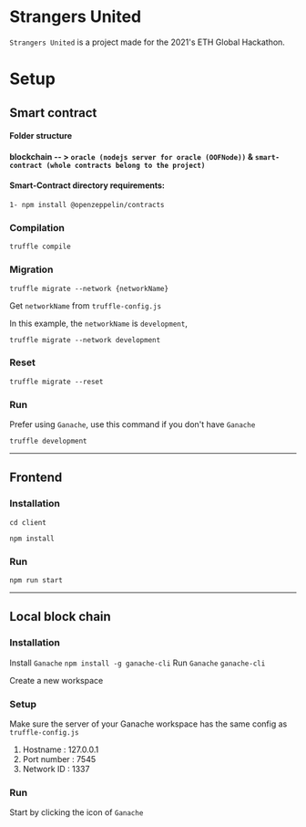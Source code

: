 # Strangers United

`Strangers United` is a project made for the 2021's ETH Global Hackathon.

# Setup

## Smart contract

#### Folder structure

#### **blockchain** -- > `oracle (nodejs server for oracle (OOFNode))` & `smart-contract (whole contracts belong to the project)`

#### Smart-Contract directory requirements:

```
1- npm install @openzeppelin/contracts
```

### Compilation

```
truffle compile
```

### Migration

```
truffle migrate --network {networkName}
```

Get `networkName` from `truffle-config.js`

In this example, the `networkName` is `development`,

```
truffle migrate --network development
```

### Reset

```
truffle migrate --reset
```

### Run

Prefer using `Ganache`, use this command if you don't have `Ganache`

```
truffle development
```

---

## Frontend

### Installation

```
cd client

npm install
```

### Run

```
npm run start
```

---

## Local block chain

### Installation

Install `Ganache`
`npm install -g ganache-cli`
Run `Ganache`
`ganache-cli`

Create a new workspace

### Setup

Make sure the server of your Ganache workspace has the same config as `truffle-config.js`

1. Hostname : 127.0.0.1
2. Port number : 7545
3. Network ID : 1337

### Run

Start by clicking the icon of `Ganache`
